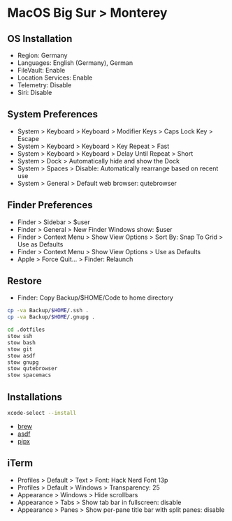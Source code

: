 # MacOS Big Sur > Monterey

## OS Installation

- Region: Germany
- Languages: English (Germany), German
- FileVault: Enable
- Location Services: Enable
- Telemetry: Disable
- Siri: Disable

## System Preferences

- System > Keyboard > Keyboard > Modifier Keys > Caps Lock Key > Escape
- System > Keyboard > Keyboard > Key Repeat > Fast
- System > Keyboard > Keyboard > Delay Until Repeat > Short
- System > Dock > Automatically hide and show the Dock
- System > Spaces > Disable: Automatically rearrange based on recent use
- System > General > Default web browser: qutebrowser

## Finder Preferences

- Finder > Sidebar > $user
- Finder > General > New Finder Windows show: $user
- Finder > Context Menu > Show View Options > Sort By: Snap To Grid > Use as Defaults
- Finder > Context Menu > Show View Options > Use as Defaults
- Apple > Force Quit... > Finder: Relaunch

## Restore

- Finder: Copy Backup/$HOME/Code to home directory

```sh
cp -va Backup/$HOME/.ssh .
cp -va Backup/$HOME/.gnupg .

cd .dotfiles
stow ssh
stow bash
stow git
stow asdf
stow gnupg
stow qutebrowser
stow spacemacs
```

## Installations

```sh
xcode-select --install
```

- [brew](brew.md)
- [asdf](asdf.md)
- [pipx](pipx.md)

## iTerm

- Profiles > Default > Text > Font: Hack Nerd Font 13p
- Profiles > Default > Windows > Transparency: 25
- Appearance > Windows > Hide scrollbars
- Appearance > Tabs > Show tab bar in fullscreen: disable
- Appearance > Panes > Show per-pane title bar with split panes: disable
